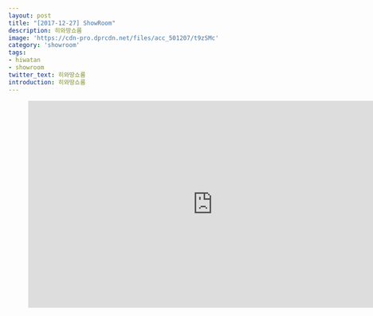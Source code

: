 ```yaml
---
layout: post
title: "[2017-12-27] ShowRoom"
description: 히와땅쇼룸
image: 'https://cdn-pro.dprcdn.net/files/acc_501207/t9zSMc'
category: 'showroom'
tags:
- hiwatan
- showroom
twitter_text: 히와땅쇼룸
introduction: 히와땅쇼룸
---
```

<figure class="video_container">
<iframe width="740" height="416" src="https://serviceapi.nmv.naver.com/flash/convertIframeTag.nhn?vid=0A6557032001CC5BF323ECECE0F0C842309D&outKey=V1273e982806c8c69f685b8f94006f2f82e5e0ac7ff7e2913a4bfb8f94006f2f82e5e" frameborder="no" scrolling="no" webkitallowfullscreen mozallowfullscreen allowfullscreen></iframe>
</figure>
